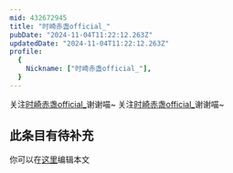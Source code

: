 ```yaml
---
mid: 432672945
title: "时崎赤盏official_"
pubDate: "2024-11-04T11:22:12.263Z"
updatedDate: "2024-11-04T11:22:12.263Z"
profile:
  {
    Nickname: ["时崎赤盏official_"],
  }
---
```


关注[时崎赤盏official_](https://space.bilibili.com/432672945)谢谢喵~ 关注[时崎赤盏official_](https://space.bilibili.com/432672945)谢谢喵~

## 此条目有待补充
你可以在[这里](https://github.com/Yuhanawa/VTuber.ICU-Content/edit/master/v/时崎赤盏official_/index.md)编辑本文
